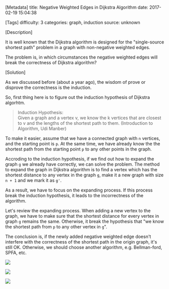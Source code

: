 [Metadata]
title: Negative Weighted Edges in Dijkstra Algorithm
date: 2017-02-19 15:04:38

[Tags]
difficulty: 3
categories: graph, induction
source: unknown

[Description]

It is well known that the Dijkstra algorithm is designed for the "single-source shortest path" problem in a graph with non-negative weighted edges.

The problem is, in which circumstances the negative weighted edges will break the correctness of Dijkstra algorithm?

[Solution]

As we discussed before (about a year ago), the wisdom of prove or disprove the correctness is the induction.

So, first thing here is to figure out the induction hypothesis of Dijkstra algorhtm.

> Induction Hypothesis:    
Given a graph and a vertex v, we know the k vertices that are closest to v and the lengths of the shortest path to them.
(Introduction to Algorithm, Udi Manber)

To make it easier, assume that we have a connected graph with `n` vertices, and the starting point is `p`. At the same time, we have already know the the shortest path from the starting point `p` to any other points in the graph.

Accroding to the induction hypothesis, if we find out how to expand the graph `g` we already have correctly, we can solve the problem. The method to expand the graph in Dijkstra algorithm is to find a vertex which has the shortest distance to any vertex in the graph `g`, make it a new graph with size `n + 1` and we mark it as `g'`.

As a result, we have to focus on the expanding process. If this process break the induction hypothesis, it leads to the incorrectness of the algorithm.

Let's review the expanding process. When adding a new vertex to the graph, we have to make sure that the shortest distance for every vertex in graph `g` remains the same. Otherwise, it break the hypothesis that "we know the shortest path from `p` to any other vertex in `g`".

The conclusion is, if the newly added negative weighted edge doesn't interfere with the correctness of the shortest path in the origin graph, it's still OK. Otherwise, we should choose another algorithm, e.g. Bellman-ford, SPFA, etc.

![](http://wizmann-pic.qiniudn.com/17-2-19/64105144-file_1487487621586_6d5a.png)

![](http://wizmann-pic.qiniudn.com/17-2-19/77276054-file_1487487604753_e855.png)

![](http://wizmann-pic.qiniudn.com/17-2-19/98544718-file_1487487681018_13bb.png)